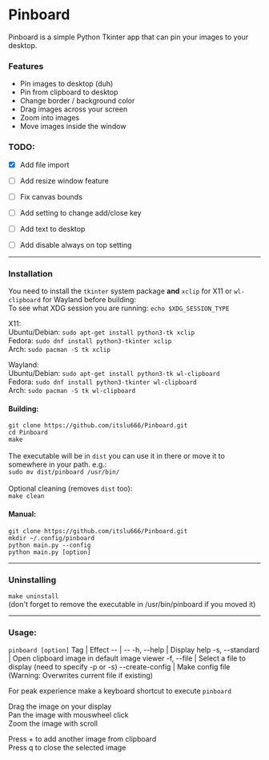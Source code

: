 # Pinboard
Pinboard is a simple Python Tkinter app that can pin your images to your desktop.

### Features
- Pin images to desktop (duh)
- Pin from clipboard to desktop
- Change border / background color
- Drag images across your screen
- Zoom into images
- Move images inside the window

### TODO:
- [x] Add file import
- [ ] Add resize window feature
- [ ] Fix canvas bounds
- [ ] Add setting to change add/close key
- [ ] Add text to desktop
- [ ] Add disable always on top setting


---
### Installation
You need to install the `tkinter` system package **and** `xclip` for X11 or `wl-clipboard` for Wayland before building:\
To see what XDG session you are running: `echo $XDG_SESSION_TYPE`

X11:\
Ubuntu/Debian: `sudo apt-get install python3-tk xclip`\
Fedora: `sudo dnf install python3-tkinter xclip`\
Arch: `sudo pacman -S tk xclip`

Wayland:\
Ubuntu/Debian: `sudo apt-get install python3-tk wl-clipboard`\
Fedora: `sudo dnf install python3-tkinter wl-clipboard`\
Arch: `sudo pacman -S tk wl-clipboard`
#### Building:
`git clone https://github.com/itslu666/Pinboard.git`\
`cd Pinboard`\
`make`\
\
The executable will be in `dist` you can use it in there or move it to somewhere in your path. e.g.:\
`sudo mv dist/pinboard /usr/bin/`\
\
Optional cleaning (removes `dist` too):\
`make clean`

#### Manual:
`git clone https://github.com/itslu666/Pinboard.git`\
`mkdir ~/.config/pinboard`\
`python main.py --config`\
`python main.py [option]`

---
### Uninstalling
`make uninstall`\
(don't forget to remove the executable in /usr/bin/pinboard if you moved it)

---
### Usage:
`pinboard [option]`
Tag |   Effect
--  |   --
-h, --help  |   Display help
-s, --standard  | Open clipboard image in default image viewer
-f, --file  |   Select a file to display (need to specify -p or -s)
--create-config |   Make config file (Warning: Overwrites current file if existing)

For peak experience make a keyboard shortcut to execute `pinboard`

Drag the image on your display\
Pan the image with mouswheel click\
Zoom the image with scroll

Press + to add another image from clipboard\
Press q to close the selected image
